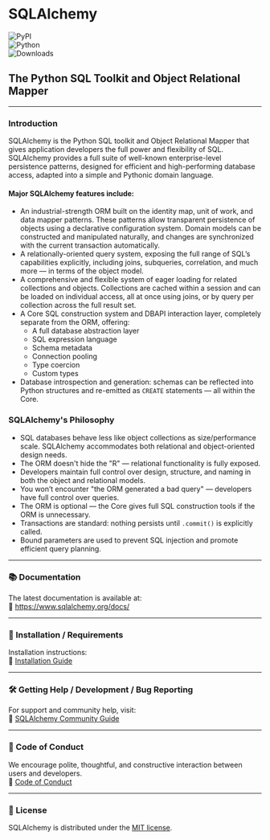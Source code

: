 
# SQLAlchemy

![PyPI](https://img.shields.io/pypi/v/sqlalchemy)  
![Python](https://img.shields.io/pypi/pyversions/sqlalchemy)  
![Downloads](https://static.pepy.tech/badge/sqlalchemy/month)

## The Python SQL Toolkit and Object Relational Mapper

---

### Introduction

SQLAlchemy is the Python SQL toolkit and Object Relational Mapper that gives application developers the full power and flexibility of SQL. SQLAlchemy provides a full suite of well-known enterprise-level persistence patterns, designed for efficient and high-performing database access, adapted into a simple and Pythonic domain language.

#### Major SQLAlchemy features include:

- An industrial-strength ORM built on the identity map, unit of work, and data mapper patterns. These patterns allow transparent persistence of objects using a declarative configuration system. Domain models can be constructed and manipulated naturally, and changes are synchronized with the current transaction automatically.
- A relationally-oriented query system, exposing the full range of SQL’s capabilities explicitly, including joins, subqueries, correlation, and much more — in terms of the object model.
- A comprehensive and flexible system of eager loading for related collections and objects. Collections are cached within a session and can be loaded on individual access, all at once using joins, or by query per collection across the full result set.
- A Core SQL construction system and DBAPI interaction layer, completely separate from the ORM, offering:
  - A full database abstraction layer
  - SQL expression language
  - Schema metadata
  - Connection pooling
  - Type coercion
  - Custom types
- Database introspection and generation: schemas can be reflected into Python structures and re-emitted as `CREATE` statements — all within the Core.

### SQLAlchemy's Philosophy

- SQL databases behave less like object collections as size/performance scale. SQLAlchemy accommodates both relational and object-oriented design needs.
- The ORM doesn't hide the "R" — relational functionality is fully exposed.
- Developers maintain full control over design, structure, and naming in both the object and relational models.
- You won’t encounter "the ORM generated a bad query" — developers have full control over queries.
- The ORM is optional — the Core gives full SQL construction tools if the ORM is unnecessary.
- Transactions are standard: nothing persists until `.commit()` is explicitly called.
- Bound parameters are used to prevent SQL injection and promote efficient query planning.

---

### 📚 Documentation

The latest documentation is available at:  
🔗 https://www.sqlalchemy.org/docs/

---

### 💾 Installation / Requirements

Installation instructions:  
🔗 [Installation Guide](https://www.sqlalchemy.org/docs/intro.html#installation)

---

### 🛠️ Getting Help / Development / Bug Reporting

For support and community help, visit:  
🔗 [SQLAlchemy Community Guide](https://www.sqlalchemy.org/support.html)

---

### 📜 Code of Conduct

We encourage polite, thoughtful, and constructive interaction between users and developers.  
🔗 [Code of Conduct](https://www.sqlalchemy.org/codeofconduct.html)

---

### 🪪 License

SQLAlchemy is distributed under the [MIT license](https://www.opensource.org/licenses/mit-license.php).

